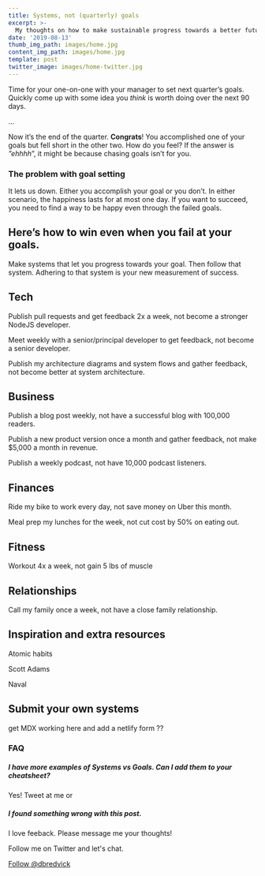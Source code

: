 ```yaml
---
title: Systems, not (quarterly) goals
excerpt: >-
  My thoughts on how to make sustainable progress towards a better future.
date: '2019-08-13'
thumb_img_path: images/home.jpg
content_img_path: images/home.jpg
template: post
twitter_image: images/home-twitter.jpg
---
```


Time for your one-on-one with your manager to set next quarter’s goals. Quickly come up with some idea you *think* is worth doing over the next 90 days. 

...

Now it’s the end of the quarter. **Congrats**! You accomplished one of your goals but fell short in the other two. How do you feel? If the answer is *”ehhhh*”, it might be because chasing goals isn’t for you. 

### The problem with goal setting

It lets us down. Either you accomplish your goal or you don’t. In either scenario, the happiness lasts for at most one day. If you want to succeed, you need to find a way to be happy even through the failed goals.

## **Here’s how to win even when you fail at your goals.**

Make systems that let you progress towards your goal. Then follow that system. Adhering to that system is your new measurement of success. 

## Tech

Publish pull requests and get feedback 2x a week, not become a stronger NodeJS developer. 

Meet weekly with a senior/principal developer to get feedback, not become a senior developer. 

Publish my architecture diagrams and system flows and gather feedback, not become better at system architecture. 

## Business

Publish a blog post weekly, not have a successful blog with 100,000 readers. 

Publish a new product version once a month and gather feedback, not make $5,000 a month in revenue. 

Publish a weekly podcast, not have 10,000 podcast listeners. 

## Finances

Ride my bike to work every day, not save money on Uber this month. 

Meal prep my lunches for the week, not cut cost by 50% on eating out. 

## Fitness

Workout 4x a week, not gain 5 lbs of muscle

## Relationships

Call my family once a week, not have a close family relationship.

## Inspiration and extra resources

Atomic habits

Scott Adams

Naval


## Submit your own systems
get MDX working here and add a netlify form ??

### FAQ

##### I have more examples of Systems vs Goals. Can I add them to your cheatsheet?
Yes! Tweet at me or 
##### I found something wrong with this post.
I love feeback. Please message me your thoughts! 

Follow me on Twitter and let's chat.
  
<a href="https://twitter.com/dbredvick?ref_src=twsrc%5Etfw" class="twitter-follow-button" data-show-count="false">Follow @dbredvick</a>